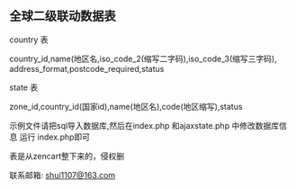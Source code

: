 ## 全球二级联动数据表

country 表

country_id,name(地区名,iso_code_2(缩写二字码),iso_code_3(缩写三字码), address_format,postcode_required,status

state 表

zone_id,country_id(国家id),name(地区名),code(地区缩写),status

示例文件请把sql导入数据库,然后在index.php 和ajaxstate.php 中修改数据库信息
运行 index.php即可


表是从zencart整下来的，侵权删

联系邮箱: shui1107@163.com
